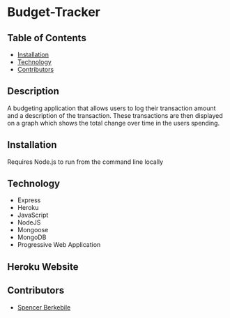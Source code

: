# Budget-Tracker

## Table of Contents
- [Installation](#installation)
- [Technology](#technology)
- [Contributors](#contributors)

## Description
A budgeting application that allows users to log their transaction amount and a description of the transaction. These transactions are then displayed on a graph which shows the total change over time in the users spending.

## Installation
Requires Node.js to run from the command line locally


## Technology
* Express
* Heroku
* JavaScript
* NodeJS
* Mongoose
* MongoDB
* Progressive Web Application

## Heroku Website



## Contributors
* [Spencer Berkebile](https://github.com/SBerkebile7/C18-Social-Network-API)